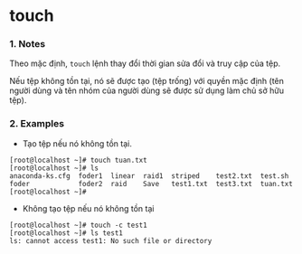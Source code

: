 # touch

### 1. Notes
Theo mặc định, `touch` lệnh thay đổi thời gian sửa đổi và truy cập của tệp.

Nếu tệp không tồn tại, nó sẽ được tạo (tệp trống) với quyền mặc định (tên người dùng và tên nhóm của người dùng sẽ được sử dụng làm chủ sở hữu tệp).

### 2. Examples
* Tạo tệp nếu nó không tồn tại.
```
[root@localhost ~]# touch tuan.txt
[root@localhost ~]# ls
anaconda-ks.cfg  foder1  linear  raid1  striped    test2.txt  test.sh
foder            foder2  raid    Save   test1.txt  test3.txt  tuan.txt
[root@localhost ~]#
```
* Không tạo tệp nếu nó không tồn tại
```
[root@localhost ~]# touch -c test1
[root@localhost ~]# ls test1
ls: cannot access test1: No such file or directory
```